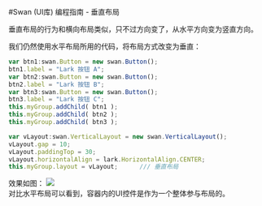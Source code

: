 #Swan (UI库) 编程指南 - 垂直布局
 
垂直布局的行为和横向布局类似，只不过方向变了，从水平方向变为竖直方向。     

我们仍然使用水平布局所用的代码，将布局方式改变为垂直：    
``` TypeScript   
var btn1:swan.Button = new swan.Button();
btn1.label = "Lark 按钮 A";
var btn2:swan.Button = new swan.Button();
btn2.label = "Lark 按钮 B";
var btn3:swan.Button = new swan.Button();
btn3.label = "Lark 按钮 C";
this.myGroup.addChild( btn1 );
this.myGroup.addChild( btn2 );
this.myGroup.addChild( btn3 );

var vLayout:swan.VerticalLayout = new swan.VerticalLayout();
vLayout.gap = 10;
vLayout.paddingTop = 30;
vLayout.horizontalAlign = lark.HorizontalAlign.CENTER;
this.myGroup.layout = vLayout;      /// 垂直布局
```    
效果如图：
![][6-3-layout-VLayout]     
对比水平布局可以看到，容器内的UI控件是作为一个整体参与布局的。   

[6-3-layout-VLayout]: image/6/6-3-layout-VLayout.jpg
